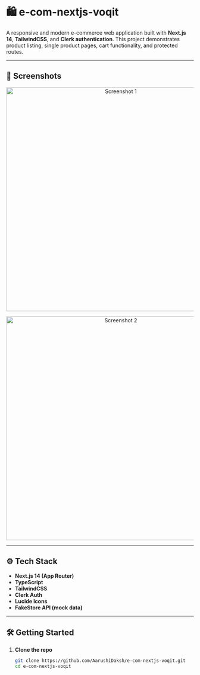 # 🛍️ e-com-nextjs-voqit

A responsive and modern e-commerce web application built with **Next.js 14**, **TailwindCSS**, and **Clerk authentication**. This project demonstrates product listing, single product pages, cart functionality, and protected routes.

---
## 📸 Screenshots

<p align="center">
  <img src="https://github.com/user-attachments/assets/e8ffd36b-337d-416b-b420-e259808e2e47" alt="Screenshot 1" width="600"/>
</p>

<p align="center">
  <img src="https://github.com/user-attachments/assets/8f920fa1-0238-4e8d-9df6-95419ac19741" alt="Screenshot 2" width="600"/>
</p>

---

## ⚙️ Tech Stack

- **Next.js 14 (App Router)**
- **TypeScript**
- **TailwindCSS**
- **Clerk Auth**
- **Lucide Icons**
- **FakeStore API (mock data)**

---

## 🛠️ Getting Started

1. **Clone the repo**
   ```bash
   git clone https://github.com/AarushiDaksh/e-com-nextjs-voqit.git
   cd e-com-nextjs-voqit
